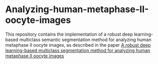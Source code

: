 # Analyzing-human-metaphase-II-oocyte-images
This repository contains the implementation of a robust deep learning-based multiclass semantic segmentation method for analyzing human metaphase II oocyte images, as described in the paper [A robust deep learning-based multiclass segmentation method for analyzing human metaphase II oocyte images]([https://www.coursera.org/specializations/deep-learning](https://www.sciencedirect.com/science/article/abs/pii/S0169260721000201)https://www.sciencedirect.com/science/article/abs/pii/S0169260721000201)
